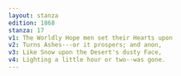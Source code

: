 ```yaml
---
layout: stanza
edition: 1868
stanza: 17
v1: The Worldly Hope men set their Hearts upon
v2: Turns Ashes---or it prospers; and anon,
v3: Like Snow upon the Desert's dusty Face,
v4: Lighting a little hour or two--was gone.
---
```

